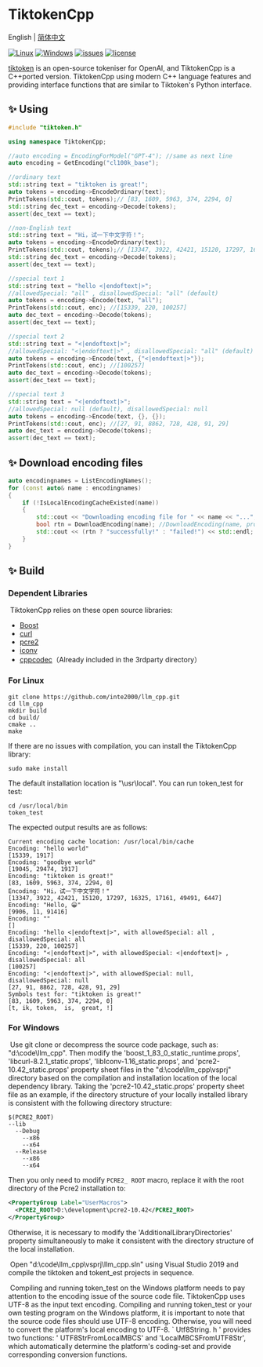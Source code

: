 # TiktokenCpp

English | [简体中文](README_zh.md)

[![Linux](https://badgen.net/badge/Linux/success/green?icon=github)](https://github.com/inte2000/llm_cpp/actions/workflows/CI.yml?query=branch%3Amaster)
[![Windows](https://badgen.net/badge/Windows/success/green?icon=github)](https://github.com/inte2000/llm_cpp/actions/workflows/CI.yml?query=branch%3Amaster)
[![issues](https://github.com/inte2000/llm_cpp?icon=github)](https://github.com/inte2000/llm_cpp/issues)
[![license](https://badgen.net/github/license/inte2000/llm_cpp?icon=github)](LICENSE)



[tiktoken](https://github.com/openai/tiktoken) is an open-source tokeniser for OpenAI, and TiktokenCpp is a C++ported version. TiktokenCpp using modern C++ language features and providing interface functions that are similar to Tiktoken's Python interface.  



## ✨ Using

```c++
#include "tiktoken.h"

using namespace TiktokenCpp;

//auto encoding = EncodingForModel("GPT-4"); //same as next line
auto encoding = GetEncoding("cl100k_base");

//ordinary text 
std::string text = "tiktoken is great!";
auto tokens = encoding->EncodeOrdinary(text);
PrintTokens(std::cout, tokens);// [83, 1609, 5963, 374, 2294, 0]
std::string dec_text = encoding->Decode(tokens);
assert(dec_text == text);

//non-English text
std::string text = "Hi，试一下中文字符！";
auto tokens = encoding->EncodeOrdinary(text);
PrintTokens(std::cout, tokens);// [13347, 3922, 42421, 15120, 17297, 16325, 17161, 49491, 6447]
std::string dec_text = encoding->Decode(tokens);
assert(dec_text == text);

//special text 1
std::string text = "hello <|endoftext|>";
//allowedSpecial: "all" , disallowedSpecial: "all" (default)
auto tokens = encoding->Encode(text, "all"); 
PrintTokens(std::cout, enc); //[15339, 220, 100257]
auto dec_text = encoding->Decode(tokens);
assert(dec_text == text);

//special text 2
std::string text = "<|endoftext|>";
//allowedSpecial: "<|endoftext|>" , disallowedSpecial: "all" (default)
auto tokens = encoding->Encode(text, {"<|endoftext|>"});
PrintTokens(std::cout, enc); //[100257]
auto dec_text = encoding->Decode(tokens);
assert(dec_text == text);

//special text 3
std::string text = "<|endoftext|>";
//allowedSpecial: null (default), disallowedSpecial: null
auto tokens = encoding->Encode(text, {}, {});
PrintTokens(std::cout, enc); //[27, 91, 8862, 728, 428, 91, 29]
auto dec_text = encoding->Decode(tokens);
assert(dec_text == text);
```

## ✨ Download encoding files

```c++
auto encodingnames = ListEncodingNames();
for (const auto& name : encodingnames)
{
    if (!IsLocalEncodingCacheExisted(name))
    {
        std::cout << "Downloading encoding file for " << name << "...";
        bool rtn = DownloadEncoding(name); //DownloadEncoding(name, proxy);
        std::cout << (rtn ? "successfully!" : "failed!") << std::endl;
    }
}
```



## ✨ Build

### Dependent Libraries 

​        TiktokenCpp relies on these open source libraries: 

- [Boost](https://www.boost.org)
- [curl](https://curl.se/libcurl/)
- [pcre2](https://github.com/PCRE2Project/pcre2)
- [iconv](https://www.gnu.org/software/libiconv/)
- [cppcodec](https://github.com/tplgy/cppcodec)（Already included in the 3rdparty directory）

### For Linux

```shell
git clone https://github.com/inte2000/llm_cpp.git
cd llm_cpp
mkdir build
cd build/
cmake ..
make
```

If there are no issues with compilation, you can install the TiktokenCpp library:

```shell
sudo make install
```

The default installation location is "\usr\local". You can run token_test for test:

```shell
cd /usr/local/bin
token_test
```

The expected output results are as follows:

```text
Current encoding cache location: /usr/local/bin/cache
Encoding: "hello world"
[15339, 1917]
Encoding: "goodbye world"
[19045, 29474, 1917]
Encoding: "tiktoken is great!"
[83, 1609, 5963, 374, 2294, 0]
Encoding: "Hi，试一下中文字符！"
[13347, 3922, 42421, 15120, 17297, 16325, 17161, 49491, 6447]
Encoding: "Hello, 😀"
[9906, 11, 91416]
Encoding: ""
[]
Encoding: "hello <|endoftext|>", with allowedSpecial: all , disallowedSpecial: all
[15339, 220, 100257]
Encoding: "<|endoftext|>", with allowedSpecial: <|endoftext|> , disallowedSpecial: all
[100257]
Encoding: "<|endoftext|>", with allowedSpecial: null, disallowedSpecial: null
[27, 91, 8862, 728, 428, 91, 29]
Symbols test for: "tiktoken is great!"
[83, 1609, 5963, 374, 2294, 0]
[t, ik, token,  is,  great, !]
```

### For Windows

​        Use git clone or decompress the source code package, such as: "d:\code\llm_cpp". Then modify the 'boost_1_83_0_static_runtime.props', 'libcurl-8.2.1_static.props', 'libIconv-1.16_static.props', and 'pcre2-10.42_static.props' property sheet files in the  "d:\code\llm_cpp\vsprj" directory based on the compilation and installation location of the local dependency library.  Taking the 'pcre2-10.42_static.props' property sheet file as an example, if the directory structure of your locally installed library is consistent with the following directory structure:  

```
$(PCRE2_ROOT)
--lib
  --Debug
    --x86
    --x64
  --Release
    --x86
    --x64    
```

Then you only need to modify ` PCRE2_ ROOT ` macro, replace it with the root directory of the Pcre2 installation to:

```xml
<PropertyGroup Label="UserMacros">
  <PCRE2_ROOT>D:\development\pcre2-10.42</PCRE2_ROOT>
</PropertyGroup>
```

Otherwise, it is necessary to modify the 'AdditionalLibraryDirectories' property simultaneously to make it consistent with the directory structure of the local installation.

​        Open "d:\code\llm_cpp\vsprj\llm_cpp.sln" using Visual Studio 2019 and compile the tiktoken and tokent_est projects in sequence.  

​        Compiling and running token_test on the Windows platform needs to pay attention to the encoding issue of the source code file. TiktokenCpp uses UTF-8 as the input text encoding. Compiling and running token_test or your own testing program on the Windows platform, it is important to note that the source code files should use UTF-8 encoding. Otherwise, you will need to convert the platform's local encoding to UTF-8. ` Utf8String. h ' provides two functions: ' UTF8StrFromLocalMBCS' and 'LocalMBCSFromUTF8Str', which automatically determine the platform's coding-set and provide corresponding conversion functions.
